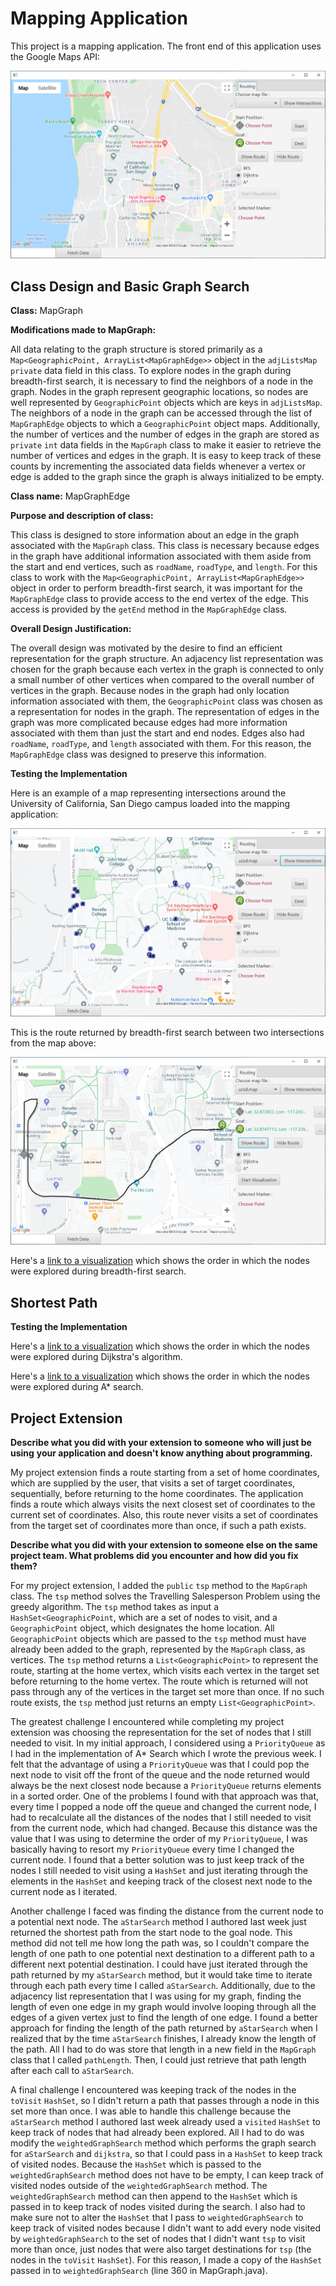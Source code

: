 # Mapping Application

This project is a mapping application.  The front end of this application uses
the Google Maps API:

![Map Application][image1]

## Class Design and Basic Graph Search

**Class:** MapGraph

**Modifications made to MapGraph:**

All data relating to the graph structure is stored primarily as a
`Map<GeographicPoint, ArrayList<MapGraphEdge>>` object in the `adjListsMap`
`private` data field in this class.  To explore nodes in the graph during
breadth-first search, it is necessary to find the neighbors of a node in the
graph.  Nodes in the graph represent geographic locations, so nodes are well
represented by `GeographicPoint` objects which are keys in `adjListsMap`.  The
neighbors of a node in the graph can be accessed through the list of
`MapGraphEdge` objects to which a `GeographicPoint` object maps.  Additionally,
the number of vertices and the number of edges in the graph are stored as
`private` `int` data fields in the `MapGraph` class to make it easier to
retrieve the number of vertices and edges in the graph.  It is easy to keep
track of these counts by incrementing the associated data fields whenever a
vertex or edge is added to the graph since the graph is always initialized to
be empty.

**Class name:** MapGraphEdge

**Purpose and description of class:**

This class is designed to store information about an edge in the graph
associated with the `MapGraph` class.  This class is necessary because edges
in the graph have additional information associated with them aside from the
start and end vertices, such as `roadName`, `roadType`, and `length`.  For this
class to work with the `Map<GeographicPoint, ArrayList<MapGraphEdge>>` object
in order to perform breadth-first search, it was important for the
`MapGraphEdge` class to provide access to the end vertex of the edge.  This
access is provided by the `getEnd` method in the `MapGraphEdge` class.

**Overall Design Justification:**

The overall design was motivated by the desire to find an efficient representation
for the graph structure.  An adjacency list representation was chosen for the
graph because each vertex in the graph is connected to only a small number of
other vertices when compared to the overall number of vertices in the graph.
Because nodes in the graph had only location information associated with them,
the `GeographicPoint` class was chosen as a representation for nodes in the
graph.  The representation of edges in the graph was more complicated because
edges had more information associated with them than just the start and end
nodes.  Edges also had `roadName`, `roadType`, and `length` associated with
them.  For this reason, the `MapGraphEdge` class was designed to preserve this
information.

**Testing the Implementation**

Here is an example of a map representing intersections around the University of
California, San Diego campus loaded into the mapping application:

![Load Map][image2]

This is the route returned by breadth-first search between two intersections
from the map above:

![Route][image3]

Here's a [link to a visualization](./Map_App_Visualization.mp4) which shows the
order in which the nodes were explored during breadth-first search.

## Shortest Path

**Testing the Implementation**

Here's a [link to a visualization](./Dijkstra_Visualization.mp4) which shows the
order in which the nodes were explored during Dijkstra's algorithm.

Here's a [link to a visualization](./A_Star_Visualization.mp4) which shows the
order in which the nodes were explored during A* search.

## Project Extension

**Describe what you did with your extension to someone who will just be using**
**your application and doesn't know anything about programming.**

My project extension finds a route starting from a set of home coordinates,
which are supplied by the user, that visits a set of target coordinates,
sequentially, before returning to the home coordinates.  The application finds a
route which always visits the next closest set of coordinates to the current set
of coordinates.  Also, this route never visits a set of coordinates from the
target set of coordinates more than once, if such a path exists.

**Describe what you did with your extension to someone else on the same**
**project team.  What problems did you encounter and how did you fix them?**

For my project extension, I added the `public` `tsp` method to the
`MapGraph` class.  The `tsp` method solves the Travelling Salesperson Problem
using the greedy algorithm.  The `tsp` method takes as input a
`HashSet<GeographicPoint`, which are a set of nodes to visit, and a
`GeographicPoint` object, which designates the home location.  All
`GeographicPoint` objects which are passed to the `tsp` method must have already
been added to the graph, represented by the `MapGraph` class, as vertices.  The
`tsp` method returns a `List<GeographicPoint>` to represent the route, starting
at the home vertex, which visits each vertex in the target set before returning
to the home vertex.  The route which is returned will not pass through any of
the vertices in the target set more than once.  If no such route exists, the
`tsp` method just returns an empty `List<GeographicPoint>`.

The greatest challenge I encountered while completing my project extension was
choosing the representation for the set of nodes that I still needed to visit.
In my initial approach, I considered using a `PriorityQueue` as I had in the
implementation of A* Search which I wrote the previous week.  I felt that the
advantage of using a `PriorityQueue` was that I could pop the next node to visit
off the front of the queue and the node returned would always be the next
closest node because a `PriorityQueue` returns elements in a sorted order.  One
of the problems I found with that approach was that, every time I popped a node
off the queue and changed the current node, I had to recalculate all the
distances of the nodes that I still needed to visit from the current node, which
had changed.  Because this distance was the value that I was using to determine
the order of my `PriorityQueue`, I was basically having to resort my
`PriorityQueue` every time I changed the current node.  I found that a better
solution was to just keep track of the nodes I still needed to visit using a
`HashSet` and just iterating through the elements in the `HashSet` and keeping
track of the closest next node to the current node as I iterated.

Another challenge I faced was finding the distance from the current node to a
potential next node.  The `aStarSearch` method I authored last week just
returned the shortest path from the start node to the goal node.  This method
did not tell me how long the path was, so I couldn't compare the length of one
path to one potential next destination to a different path to a different next
potential destination.  I could have just iterated through the path returned by
my `aStarSearch` method, but it would take time to iterate through each path
every time I called `aStarSearch`.  Additionally, due to the adjacency list
representation that I was using for my graph, finding the length of even one
edge in my graph would involve looping through all the edges of a given vertex
just to find the length of one edge.  I found a better approach for finding the
length of the path returned by `aStarSearch` when I realized that by the time
`aStarSearch` finishes, I already know the length of the path.  All I had to do
was store that length in a new field in the `MapGraph` class that I called
`pathLength`.  Then, I could just retrieve that path length after each call to
`aStarSearch`.

A final challenge I encountered was keeping track of the nodes in the `toVisit`
`HashSet`, so I didn't return a path that passes through a node in this set more
than once.  I was able to handle this challenge because the `aStarSearch`
method I authored last week already used a `visited` `HashSet` to keep track of
nodes that had already been explored.  All I had to do was modify the
`weightedGraphSearch` method which performs the graph search for `aStarSearch`
and `dijkstra`, so that I could pass in a `HashSet` to keep track of visited
nodes.  Because the `HashSet` which is passed to the `weightedGraphSearch`
method does not have to be empty, I can keep track of visited nodes outside of
the `weightedGraphSearch` method.  The `weightedGraphSearch` method can then
append to the `HashSet` which is passed in to keep track of nodes visited during
the search.  I also had to make sure not to alter the `HashSet` that I pass to
`weightedGraphSearch` to keep track of visited nodes because I didn't want to
add every node visited by `weightedGraphSearch` to the set of nodes that I
didn't want `tsp` to visit more than once, just nodes that were also target
destinations for `tsp` (the nodes in the `toVisit` `HashSet`).  For this reason,
I made a copy of the `HashSet` passed in to `weightedGraphSearch` (line 360 in
MapGraph.java).

[image1]: Map_App.png
[image2]: Map_App_Load_Map.png
[image3]: Map_App_Route.png
